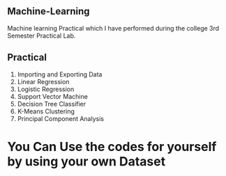 ## Machine-Learning
Machine learning Practical which I have performed during the college 3rd Semester Practical Lab.

## Practical ##
1. Importing and Exporting Data
2. Linear Regression
3. Logistic Regression
4. Support Vector Machine
5. Decision Tree Classifier
6. K-Means Clustering
7. Principal Component Analysis


# You Can Use the codes for yourself by using your own Dataset

